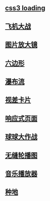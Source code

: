 ## [css3 loading](./css3&#32;loading/loaading.html)
## [飞机大战](./六边形（css3）/六边形.html)
## [图片放大镜](./图片放大镜/zoom-pic.html)
## [六边形](./六边形（css3）/六边形.html)
## [瀑布流](./瀑布流/waterFallV0.0.3/client/02.html)
## [视差卡片](./视差卡片/宫崎骏.html)
## [响应式页面](./模特（bootsrap）/index.html)
## [球球大作战](./球球大作战/球球大作战.html)
## [无缝轮播图](./无缝轮播图/02.banner(无缝轮播图).html)
## [音乐播放器](./音乐播放器2/index.html)
## [种地](./种地/tang.html)
